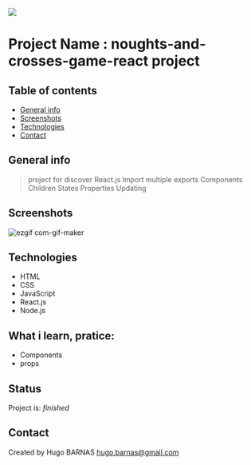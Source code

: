 ![](https://img.shields.io/badge/React-made%20in-%2361DAFB)

#  Project Name : noughts-and-crosses-game-react project

## Table of contents
* [General info](#general-info)
* [Screenshots](#screenshots)
* [Technologies](#technologies)
* [Contact](#contact)

## General info
> project for discover React.js
> Import multiple exports
> Components
> Children
> States
> Properties
> Updating

## Screenshots

![ezgif com-gif-maker](https://user-images.githubusercontent.com/57058997/95174391-4782d480-07ba-11eb-9c9e-acf3315ebf30.gif)


## Technologies
* HTML
* CSS
* JavaScript
* React.js
* Node.js



## What i learn, pratice: 
<ul>
 <li>Components
 <li>props
</ul>
 
 
## Status
Project is:  _finished_


## Contact
Created by Hugo BARNAS
hugo.barnas@gmail.com

